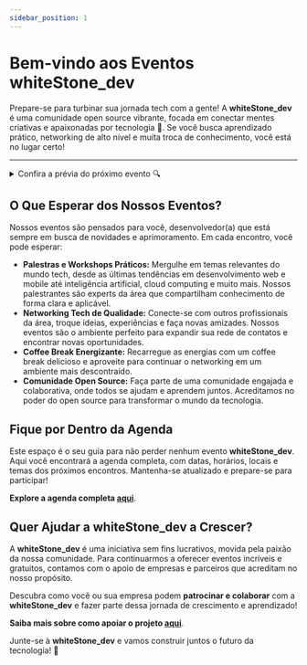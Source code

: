 ```yaml
---
sidebar_position: 1
---
```


# Bem-vindo aos Eventos whiteStone_dev

Prepare-se para turbinar sua jornada tech com a gente! A **whiteStone_dev** é uma comunidade open source vibrante, focada em conectar mentes criativas e apaixonadas por tecnologia 🚀. Se você busca aprendizado prático, networking de alto nível e muita troca de conhecimento, você está no lugar certo!

---

<details>
        <summary>Confira a prévia do próximo evento 🔍</summary>

{@include: /agenda/_envents_pills/2025-04-24-fenix.md}

### Para mais informações, confira o completo [aqui](/eventos/agenda/2025-04-24-fenix)

</details>

## O Que Esperar dos Nossos Eventos?

Nossos eventos são pensados para você, desenvolvedor(a) que está sempre em busca de novidades e aprimoramento. Em cada encontro, você pode esperar:

- **Palestras e Workshops Práticos:** Mergulhe em temas relevantes do mundo tech, desde as últimas tendências em desenvolvimento web e mobile até inteligência artificial, cloud computing e muito mais. Nossos palestrantes são experts da área que compartilham conhecimento de forma clara e aplicável.
- **Networking Tech de Qualidade:** Conecte-se com outros profissionais da área, troque ideias, experiências e faça novas amizades. Nossos eventos são o ambiente perfeito para expandir sua rede de contatos e encontrar novas oportunidades.
- **Coffee Break Energizante:** Recarregue as energias com um coffee break delicioso e aproveite para continuar o networking em um ambiente mais descontraído.
- **Comunidade Open Source:** Faça parte de uma comunidade engajada e colaborativa, onde todos se ajudam e aprendem juntos. Acreditamos no poder do open source para transformar o mundo da tecnologia.

## Fique por Dentro da Agenda

Este espaço é o seu guia para não perder nenhum evento **whiteStone_dev**. Aqui você encontrará a agenda completa, com datas, horários, locais e temas dos próximos encontros. Mantenha-se atualizado e prepare-se para participar!

**Explore a agenda completa [aqui](/eventos/category/agenda)**.

## Quer Ajudar a whiteStone_dev a Crescer?

A **whiteStone_dev** é uma iniciativa sem fins lucrativos, movida pela paixão da nossa comunidade. Para continuarmos a oferecer eventos incríveis e gratuitos, contamos com o apoio de empresas e parceiros que acreditam no nosso propósito.

Descubra como você ou sua empresa podem **patrocinar e colaborar** com a **whiteStone_dev** e fazer parte dessa jornada de crescimento e aprendizado!

**Saiba mais sobre como apoiar o projeto [aqui](/eventos/sobre/patrocinio)**.

Junte-se à **whiteStone_dev** e vamos construir juntos o futuro da tecnologia! 🚀
